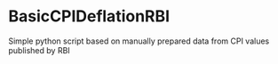 # BasicCPIDeflationRBI
Simple python script based on manually prepared data from CPI values published by RBI
